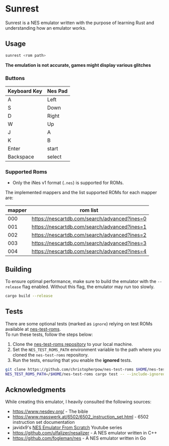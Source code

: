 # Sunrest

Sunrest is a NES emulator written with the purpose of learning Rust and understanding how an 
emulator works.

## Usage

```sh
sunrest <rom path>
```

**The emulation is not accurate, games might display various glitches**

### Buttons

| Keyboard Key | Nes Pad |
| ------------ | ------- |
| A            | Left    |
| S            | Down    |
| D            | Right   |
| W            | Up      |
| J            | A       |
| K            | B       |
| Enter        | start   |
| Backspace    | select  |


### Supported Roms

- Only the iNes v1 format (`.nes`) is supported for ROMs.

The implemented mappers and the list supported ROMs for each mapper are:

| mapper | rom list                                     |
| ------ | -------------------------------------------- |
| 000    | https://nescartdb.com/search/advanced?ines=0 |
| 001    | https://nescartdb.com/search/advanced?ines=1 |
| 002    | https://nescartdb.com/search/advanced?ines=2 |
| 003    | https://nescartdb.com/search/advanced?ines=3 |
| 004    | https://nescartdb.com/search/advanced?ines=4 |


## Building

To ensure optimal performance, make sure to build the emulator with the `--release` flag enabled.
Without this flag, the emulator may run too slowly.

```sh
cargo build --release
```

## Tests

There are some optional tests (marked as `ignore`) relying on test ROMs available at
[nes-test-roms](https://github.com/christopherpow/nes-test-roms).  
To run these tests, follow the steps below:

1. Clone the [nes-test-roms repository](https://github.com/christopherpow/nes-test-roms) to your local machine.
2. Set the `NES_TEST_ROMS_PATH` environment variable to the path where you cloned the `nes-test-roms` repository.
3. Run the tests, ensuring that you enable the **ignored** tests.

```sh
git clone https://github.com/christopherpow/nes-test-roms $HOME/nes-test-roms
NES_TEST_ROMS_PATH=/$HOME/nes-test-roms cargo test -- --include-ignored
```

## Acknowledgments

While creating this emulator, I heavily consulted the following sources:

- https://www.nesdev.org/ - The bible
- https://www.masswerk.at/6502/6502_instruction_set.html - 6502 instruction set documentation
- javidx9's [NES Emulator From Scratch](https://www.youtube.com/playlist?list=PLrOv9FMX8xJHqMvSGB_9G9nZZ_4IgteYf) Youtube series
- https://github.com/ulfalizer/nesalizer - A NES emulator written in C++
- https://github.com/fogleman/nes - A NES emulator written in Go
